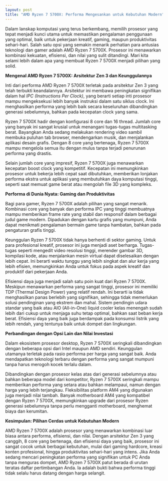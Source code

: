 ```yaml
---
layout: post
title: "AMD Ryzen 7 5700X: Performa Mengesankan untuk Kebutuhan Modern"
---
```


Dalam lanskap komputasi yang terus berkembang, memilih prosesor yang tepat menjadi kunci utama untuk memastikan pengalaman penggunaan yang optimal, baik untuk pekerjaan kreatif, gaming, maupun produktivitas sehari-hari. Salah satu opsi yang semakin menarik perhatian para antusias teknologi dan gamer adalah AMD Ryzen 7 5700X. Prosesor ini menawarkan kombinasi kekuatan, efisiensi, dan nilai yang sulit ditandingi. Mari kita selami lebih dalam apa yang membuat Ryzen 7 5700X menjadi pilihan yang solid.

**Mengenal AMD Ryzen 7 5700X: Arsitektur Zen 3 dan Keunggulannya**

Inti dari performa AMD Ryzen 7 5700X terletak pada arsitektur Zen 3 yang telah terbukti keandalannya. Arsitektur ini membawa peningkatan signifikan dalam hal *IPC (Instructions Per Clock)*, yang berarti setiap inti prosesor mampu mengeksekusi lebih banyak instruksi dalam satu siklus clock. Ini menghasilkan performa yang lebih baik secara keseluruhan dibandingkan generasi sebelumnya, bahkan pada kecepatan clock yang sama.

Ryzen 7 5700X hadir dengan konfigurasi 8 core dan 16 thread. Jumlah core yang banyak ini sangat krusial untuk menangani tugas-tugas multitasking berat. Bayangkan Anda sedang melakukan rendering video sambil membuka puluhan tab browser, mendengarkan musik, dan menjalankan aplikasi desain grafis. Dengan 8 core yang bertenaga, Ryzen 7 5700X mampu mengelola semua itu dengan mulus tanpa terjadi penurunan performa yang drastis.

Selain jumlah core yang impresif, Ryzen 7 5700X juga menawarkan kecepatan boost clock yang kompetitif. Kecepatan ini memungkinkan prosesor untuk bekerja lebih cepat saat dibutuhkan, memberikan lonjakan performa ekstra untuk aplikasi yang membutuhkan daya komputasi tinggi, seperti saat memuat game berat atau mengolah file 3D yang kompleks.

**Performa di Dunia Nyata: Gaming dan Produktivitas**

Bagi para gamer, Ryzen 7 5700X adalah pilihan yang sangat menarik. Kombinasi core yang banyak dan performa IPC yang tinggi membuatnya mampu memberikan frame rate yang stabil dan responsif dalam berbagai judul game modern. Dipadukan dengan kartu grafis yang mumpuni, Anda dapat menikmati pengalaman bermain game tanpa hambatan, bahkan pada pengaturan grafis tinggi.

Keunggulan Ryzen 7 5700X tidak hanya berhenti di sektor gaming. Untuk para profesional kreatif, prosesor ini juga menjadi aset berharga. Tugas-tugas seperti mengedit video resolusi tinggi, merender gambar 3D, kompilasi kode, atau menjalankan mesin virtual dapat diselesaikan dengan lebih cepat. Ini berarti waktu tunggu yang lebih singkat dan alur kerja yang lebih efisien, memungkinkan Anda untuk fokus pada aspek kreatif dan produktif dari pekerjaan Anda.

Efisiensi daya juga menjadi salah satu poin kuat dari Ryzen 7 5700X. Meskipun menawarkan performa yang sangat tinggi, prosesor ini memiliki TDP (Thermal Design Power) yang relatif rendah. Ini berarti ia tidak menghasilkan panas berlebih yang signifikan, sehingga tidak memerlukan solusi pendinginan yang ekstrem dan mahal. Sistem pendingin udara standar yang baik atau AIO (All-in-One) liquid cooler kelas menengah sudah lebih dari cukup untuk menjaga suhu tetap optimal, bahkan saat beban kerja berat. Efisiensi daya yang baik juga berdampak pada konsumsi listrik yang lebih rendah, yang tentunya baik untuk dompet dan lingkungan.

**Perbandingan dengan Opsi Lain dan Nilai Investasi**

Dalam ekosistem prosesor desktop, Ryzen 7 5700X seringkali dibandingkan dengan beberapa opsi dari Intel maupun AMD sendiri. Keunggulan utamanya terletak pada rasio performa per harga yang sangat baik. Anda mendapatkan teknologi terbaru dengan performa yang sangat mumpuni tanpa harus merogoh kocek terlalu dalam.

Dibandingkan dengan prosesor kelas atas dari generasi sebelumnya atau bahkan beberapa model dari kompetitor, Ryzen 7 5700X seringkali mampu memberikan performa yang setara atau bahkan melampaui, namun dengan harga yang lebih terjangkau. Fleksibilitas platform AM4 yang digunakan juga menjadi nilai tambah. Banyak motherboard AM4 yang kompatibel dengan Ryzen 7 5700X, memungkinkan upgrade dari prosesor Ryzen generasi sebelumnya tanpa perlu mengganti motherboard, menghemat biaya dan kerumitan.

**Kesimpulan: Pilihan Cerdas untuk Kebutuhan Modern**

AMD Ryzen 7 5700X adalah prosesor yang menawarkan kombinasi luar biasa antara performa, efisiensi, dan nilai. Dengan arsitektur Zen 3 yang canggih, 8 core yang bertenaga, dan efisiensi daya yang baik, prosesor ini sangat cocok untuk berbagai kebutuhan, mulai dari gaming hardcore, kreasi konten profesional, hingga produktivitas sehari-hari yang intens. Jika Anda sedang mencari peningkatan performa yang signifikan untuk PC Anda tanpa menguras dompet, AMD Ryzen 7 5700X patut berada di urutan teratas daftar pertimbangan Anda. Ia adalah bukti bahwa performa tinggi tidak selalu harus datang dengan harga selangit.
